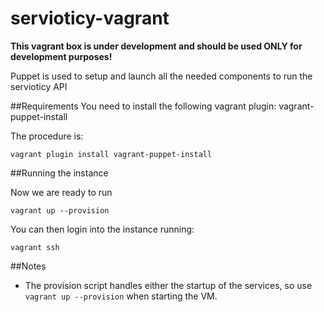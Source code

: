 servioticy-vagrant
==================

**This vagrant box is under development and should be used ONLY for development purposes!**

Puppet is used to setup and launch all the needed components to run the servioticy API


##Requirements
You need to install the following vagrant plugin: vagrant-puppet-install

The procedure is:

`vagrant plugin install vagrant-puppet-install`

##Running  the instance

Now we are ready to run

`vagrant up --provision`


You can then login into the instance running:

`vagrant ssh`

##Notes

- The provision script handles either the startup of the services, so use
`vagrant up --provision` when starting the VM.


